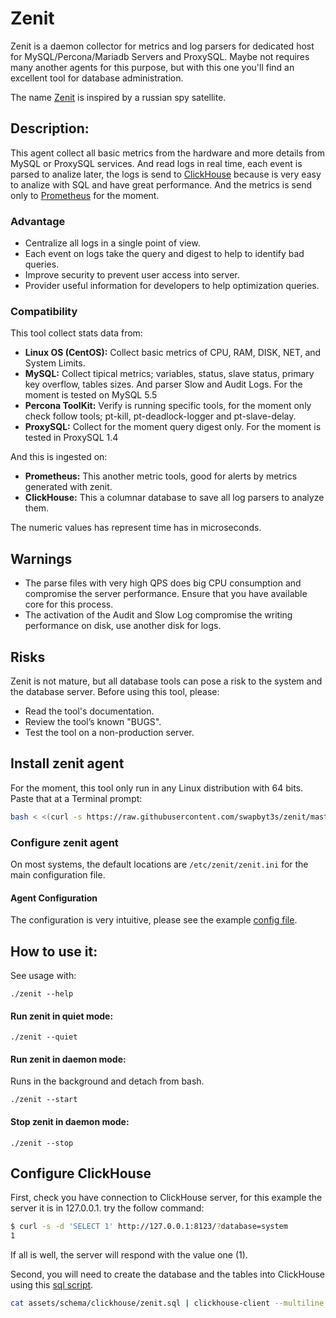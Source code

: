 # Zenit

Zenit is a daemon collector for metrics and log parsers for dedicated host for MySQL/Percona/Mariadb Servers and
ProxySQL. Maybe not requires many another agents for this purpose, but with this one you'll find an excellent tool for database administration.

The name [Zenit](https://en.wikipedia.org/wiki/Zenit_(satellite)) is inspired by a russian spy satellite.

## Description:

This agent collect all basic metrics from the hardware and more details from MySQL or ProxySQL services.
And read logs in real time, each event is parsed to analize later, the logs is send to [ClickHouse](https://github.com/yandex/ClickHouse/)
because is very easy to analize with SQL and have great performance. And the metrics is send only to [Prometheus](https://github.com/prometheus/prometheus)
for the moment.

### Advantage

- Centralize all logs in a single point of view.
- Each event on logs take the query and digest to help to identify bad queries.
- Improve security to prevent user access into server.
- Provider useful information for developers to help optimization queries.

### Compatibility

This tool collect stats data from:

- **Linux OS (CentOS):** Collect basic metrics of CPU, RAM, DISK, NET, and System Limits.
- **MySQL:** Collect tipical metrics; variables, status, slave status, primary key overflow, tables sizes. And parser Slow and Audit Logs. For the moment is tested on MySQL 5.5
- **Percona ToolKit:** Verify is running specific tools, for the moment only check follow tools; pt-kill, pt-deadlock-logger and pt-slave-delay.
- **ProxySQL:** Collect for the moment query digest only. For the moment is tested in ProxySQL 1.4

And this is ingested on:

- **Prometheus:** This another metric tools, good for alerts by metrics generated with zenit.
- **ClickHouse:** This a columnar database to save all log parsers to analyze them.

The numeric values has represent time has in microseconds.

## Warnings

- The parse files with very high QPS does big CPU consumption and compromise the server performance. Ensure that you have
available core for this process.
- The activation of the Audit and Slow Log compromise the writing performance on disk, use another disk for logs.

## Risks

Zenit is not mature, but all database tools can pose a risk to the system and the database server.
Before using this tool, please:

- Read the tool's documentation.
- Review the tool’s known "BUGS".
- Test the tool on a non-production server.

## Install zenit agent

For the moment, this tool only run in any Linux distribution with 64 bits. Paste that at a Terminal prompt:

```bash
bash < <(curl -s https://raw.githubusercontent.com/swapbyt3s/zenit/master/scripts/install.sh)
```

### Configure zenit agent

On most systems, the default locations are `/etc/zenit/zenit.ini` for the main configuration file.

#### Agent Configuration

The configuration is very intuitive, please see the example [config file](https://github.com/swapbyt3s/zenit/blob/master/zenit.ini).

## How to use it:

See usage with:

```
./zenit --help
```

#### Run zenit in quiet mode:

```
./zenit --quiet
```

#### Run zenit in daemon mode:

Runs in the background and detach from bash.

```
./zenit --start
```

#### Stop zenit in daemon mode:

```
./zenit --stop
```

## Configure ClickHouse

First, check you have connection to ClickHouse server, for this example the server it is in 127.0.0.1. try the follow command:

```bash
$ curl -s -d 'SELECT 1' http://127.0.0.1:8123/?database=system
1
```

If all is well, the server will respond with the value one (1).

Second, you will need to create the database and the tables into ClickHouse using this [sql script](https://github.com/swapbyt3s/zenit/blob/master/assets/schema/clickhouse/zenit.sql).

```bash
cat assets/schema/clickhouse/zenit.sql | clickhouse-client --multiline
```
